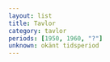 ```yaml
---
layout: list
title: Tavlor
category: tavlor
periods: [1950, 1960, "?"]
unknown: okänt tidsperiod
---
```

